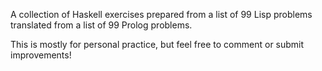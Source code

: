 A collection of Haskell exercises prepared from a list of 99 Lisp problems translated from a list of 99 Prolog problems.

This is mostly for personal practice, but feel free to comment or submit improvements!
